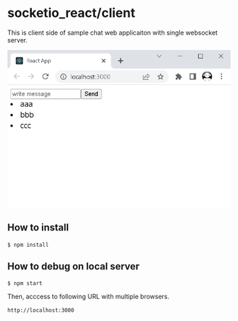 # socketio_react/client

This is client side of sample chat web applicaiton with single websocket server.

![Redis Pub/Sub with multi WebSocket servers](https://github.com/Jingasan/websocket-tutorials/blob/master/nodejs/01_socketio_react/ChatApplicationImage.png?raw=true "sample")

## How to install

```
$ npm install
```

## How to debug on local server

```
$ npm start
```

Then, acccess to following URL with multiple browsers.

```
http://localhost:3000
```
